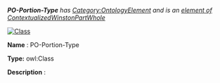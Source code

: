 ___PO-Portion-Type__ 
 has
 [Category:OntologyElement](../../Category/OntologyElement "Category:OntologyElement") 
 and is an
 [element of](../../Property/ElementOf "Property:ElementOf") 
[ContextualizedWinstonPartWhole](../../Submissions/ContextualizedWinstonPartWhole "Submissions:ContextualizedWinstonPartWhole")_




  





[![Class](../../images/thumb/2/27/Class.gif/45px-Class.gif)](../../Image/Class.gif "Class")


__Name__ 
 : PO-Portion-Type
 



__Type:__ 
 owl:Class
 



__Description__ 
 :